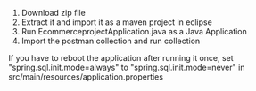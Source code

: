 1. Download zip file
2. Extract it and import it as a maven project in eclipse
3. Run EcommerceprojectApplication.java as a Java Application
4. Import the postman collection and run collection

If you have to reboot the application after running it once, set "spring.sql.init.mode=always" to "spring.sql.init.mode=never" in src/main/resources/application.properties
